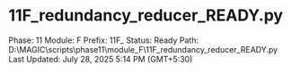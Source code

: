 # 11F_redundancy_reducer_READY.py

Phase: 11
Module: F
Prefix: 11F_
Status: Ready
Path: D:\MAGIC\scripts\phase11\module_F\11F_redundancy_reducer_READY.py
Last Updated: July 28, 2025 5:14 PM (GMT+5:30)
